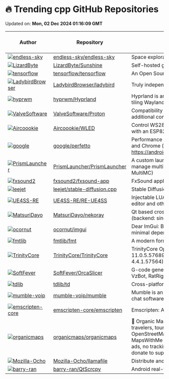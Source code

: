 # 🔥 Trending cpp GitHub Repositories

Updated on: **Mon, 02 Dec 2024 01:16:09 GMT**

| Author | Repository | Description | Language | ⭐ Total Stars | 🌟 Stars Today |
|--------|------------|-------------|----------|----------------|----------------|
| [![endless-sky](https://avatars.githubusercontent.com/u/20871346?s=40&v=4)](https://github.com/endless-sky) | [endless-sky/endless-sky](https://github.com/endless-sky/endless-sky) | Space exploration, trading, and combat game. | C++ | 6064 | 19 |
| [![LizardByte](https://avatars.githubusercontent.com/u/42013603?s=40&v=4)](https://github.com/LizardByte) | [LizardByte/Sunshine](https://github.com/LizardByte/Sunshine) | Self-hosted game stream host for Moonlight. | C++ | 20192 | 31 |
| [![tensorflow](https://avatars.githubusercontent.com/u/17151892?s=40&v=4)](https://github.com/tensorflow) | [tensorflow/tensorflow](https://github.com/tensorflow/tensorflow) | An Open Source Machine Learning Framework for Everyone | C++ | 186637 | 21 |
| [![LadybirdBrowser](https://avatars.githubusercontent.com/u/5954907?s=40&v=4)](https://github.com/LadybirdBrowser) | [LadybirdBrowser/ladybird](https://github.com/LadybirdBrowser/ladybird) | Truly independent web browser | C++ | 22519 | 32 |
| [![hyprwm](https://avatars.githubusercontent.com/u/43317083?s=40&v=4)](https://github.com/hyprwm) | [hyprwm/Hyprland](https://github.com/hyprwm/Hyprland) | Hyprland is an independent, highly customizable, dynamic tiling Wayland compositor that doesn't sacrifice on its looks. | C++ | 21944 | 22 |
| [![ValveSoftware](https://avatars.githubusercontent.com/u/34554541?s=40&v=4)](https://github.com/ValveSoftware) | [ValveSoftware/Proton](https://github.com/ValveSoftware/Proton) | Compatibility tool for Steam Play based on Wine and additional components | C++ | 24637 | 9 |
| [![Aircoookie](https://avatars.githubusercontent.com/u/7722392?s=40&v=4)](https://github.com/Aircoookie) | [Aircoookie/WLED](https://github.com/Aircoookie/WLED) | Control WS2812B and many more types of digital RGB LEDs with an ESP8266 or ESP32 over WiFi! | C++ | 15120 | 8 |
| [![google](https://avatars.githubusercontent.com/u/679100?s=40&v=4)](https://github.com/google) | [google/perfetto](https://github.com/google/perfetto) | Performance instrumentation and tracing for Android, Linux and Chrome (read-only mirror of https://android.googlesource.com/platform/external/perfetto/) | C++ | 2940 | 1 |
| [![PrismLauncher](https://avatars.githubusercontent.com/u/203326?s=40&v=4)](https://github.com/PrismLauncher) | [PrismLauncher/PrismLauncher](https://github.com/PrismLauncher/PrismLauncher) | A custom launcher for Minecraft that allows you to easily manage multiple installations of Minecraft at once (Fork of MultiMC) | C++ | 5917 | 8 |
| [![fxsound2](https://avatars.githubusercontent.com/u/18183654?s=40&v=4)](https://github.com/fxsound2) | [fxsound2/fxsound-app](https://github.com/fxsound2/fxsound-app) | FxSound application and DSP source code | C++ | 1837 | 7 |
| [![leejet](https://avatars.githubusercontent.com/u/31925346?s=40&v=4)](https://github.com/leejet) | [leejet/stable-diffusion.cpp](https://github.com/leejet/stable-diffusion.cpp) | Stable Diffusion and Flux in pure C/C++ | C++ | 3550 | 1 |
| [![UE4SS-RE](https://avatars.githubusercontent.com/u/73571427?s=40&v=4)](https://github.com/UE4SS-RE) | [UE4SS-RE/RE-UE4SS](https://github.com/UE4SS-RE/RE-UE4SS) | Injectable LUA scripting system, SDK generator, live property editor and other dumping utilities for UE4/5 games | C++ | 1380 | 6 |
| [![MatsuriDayo](https://avatars.githubusercontent.com/u/48624112?s=40&v=4)](https://github.com/MatsuriDayo) | [MatsuriDayo/nekoray](https://github.com/MatsuriDayo/nekoray) | Qt based cross-platform GUI proxy configuration manager (backend: sing-box) | C++ | 13531 | 15 |
| [![ocornut](https://avatars.githubusercontent.com/u/8225057?s=40&v=4)](https://github.com/ocornut) | [ocornut/imgui](https://github.com/ocornut/imgui) | Dear ImGui: Bloat-free Graphical User interface for C++ with minimal dependencies | C++ | 61506 | 24 |
| [![fmtlib](https://avatars.githubusercontent.com/u/576385?s=40&v=4)](https://github.com/fmtlib) | [fmtlib/fmt](https://github.com/fmtlib/fmt) | A modern formatting library | C++ | 20876 | 4 |
| [![TrinityCore](https://avatars.githubusercontent.com/u/297439?s=40&v=4)](https://github.com/TrinityCore) | [TrinityCore/TrinityCore](https://github.com/TrinityCore/TrinityCore) | TrinityCore Open Source MMO Framework (master = 11.0.5.57689, 3.3.5 = 3.3.5a.12340, cata classic = 4.4.1.57564) | C++ | 9652 | 3 |
| [![SoftFever](https://avatars.githubusercontent.com/u/103989404?s=40&v=4)](https://github.com/SoftFever) | [SoftFever/OrcaSlicer](https://github.com/SoftFever/OrcaSlicer) | G-code generator for 3D printers (Bambu, Prusa, Voron, VzBot, RatRig, Creality, etc.) | C++ | 7488 | 15 |
| [![tdlib](https://avatars.githubusercontent.com/u/22669599?s=40&v=4)](https://github.com/tdlib) | [tdlib/td](https://github.com/tdlib/td) | Cross-platform library for building Telegram clients | C++ | 7226 | 5 |
| [![mumble-voip](https://avatars.githubusercontent.com/u/637674?s=40&v=4)](https://github.com/mumble-voip) | [mumble-voip/mumble](https://github.com/mumble-voip/mumble) | Mumble is an open-source, low-latency, high quality voice chat software. | C++ | 6452 | 1 |
| [![emscripten-core](https://avatars.githubusercontent.com/u/173661?s=40&v=4)](https://github.com/emscripten-core) | [emscripten-core/emscripten](https://github.com/emscripten-core/emscripten) | Emscripten: An LLVM-to-WebAssembly Compiler | C++ | 25903 | 10 |
| [![organicmaps](https://avatars.githubusercontent.com/u/170263?s=40&v=4)](https://github.com/organicmaps) | [organicmaps/organicmaps](https://github.com/organicmaps/organicmaps) | 🍃 Organic Maps is a free Android & iOS offline maps app for travelers, tourists, hikers, and cyclists. It uses crowd-sourced OpenStreetMap data and is developed with love by MapsWithMe (MapsMe) founders and our community. No ads, no tracking, no data collection, no crapware. Please donate to support the development! | C++ | 10053 | 18 |
| [![Mozilla-Ocho](https://avatars.githubusercontent.com/u/49262?s=40&v=4)](https://github.com/Mozilla-Ocho) | [Mozilla-Ocho/llamafile](https://github.com/Mozilla-Ocho/llamafile) | Distribute and run LLMs with a single file. | C++ | 20714 | 15 |
| [![barry-ran](https://avatars.githubusercontent.com/u/18702692?s=40&v=4)](https://github.com/barry-ran) | [barry-ran/QtScrcpy](https://github.com/barry-ran/QtScrcpy) | Android real-time display control software | C++ | 20880 | 26 |
